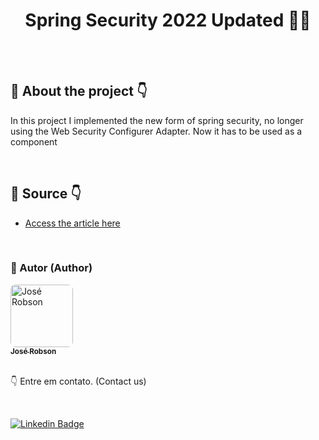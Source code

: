 <h1 align="center"> 
  <strong> Spring Security 2022 Updated 🕵️‍♂️</strong>
</h1>
<br><br>


## 🔎 About the project 👇
In this project I implemented the new form of spring security, no longer using the Web Security Configurer Adapter. Now it has to be used as a component

<br>



## 📁 Source 👇

- [Access the article here](https://www.java.com/pt-BR/)

<br>

### 🧑 Autor (Author)

<a href="http://portfoliojrsz.herokuapp.com/">
 <img style="border-radius: 8px" src="https://user-images.githubusercontent.com/82779533/158067762-8d25be74-d955-41da-8a96-f400e75f902b.jpg" width="100px;" alt="José Robson"/>
<br />
<sub><strong>José Robson</strong></sub></a>

<br />
<br />

:point_down: Entre em contato. (Contact us)

<br />

[![Linkedin Badge](https://img.shields.io/badge/-LinkedIn-blue?style=for-the-badge&logo=Linkedin&logoColor=white&link=https://www.linkedin.com/in/josé-robson-52b0bb208)](https://www.linkedin.com/in/josé-robson-52b0bb208)

